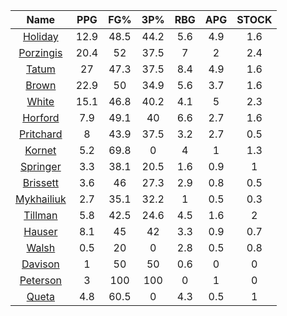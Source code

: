 |                                     Name                                     |  PPG  |  FG%  |  3P%  |  RBG  |  APG  |  STOCK  |
|:----------------------------------------------------------------------------:|:-----:|:-----:|:-----:|:-----:|:-----:|:-------:|
|      [Holiday](https://www.espn.com/nba/player/_/id/3995/jrue-holiday)       | 12.9  | 48.5  | 44.2  |  5.6  |  4.9  |   1.6   |
| [Porzingis](https://www.espn.com/nba/player/_/id/3102531/kristaps-porzingis) | 20.4  |  52   | 37.5  |   7   |   2   |   2.4   |
|      [Tatum](https://www.espn.com/nba/player/_/id/4065648/jayson-tatum)      |  27   | 47.3  | 37.5  |  8.4  |  4.9  |   1.6   |
|      [Brown](https://www.espn.com/nba/player/_/id/3917376/jaylen-brown)      | 22.9  |  50   | 34.9  |  5.6  |  3.7  |   1.6   |
|     [White](https://www.espn.com/nba/player/_/id/3078576/derrick-white)      | 15.1  | 46.8  | 40.2  |  4.1  |   5   |   2.3   |
|       [Horford](https://www.espn.com/nba/player/_/id/3213/al-horford)        |  7.9  | 49.1  |  40   |  6.6  |  2.7  |   1.6   |
|  [Pritchard](https://www.espn.com/nba/player/_/id/4066354/payton-pritchard)  |   8   | 43.9  | 37.5  |  3.2  |  2.7  |   0.5   |
|      [Kornet](https://www.espn.com/nba/player/_/id/3064560/luke-kornet)      |  5.2  | 69.8  |   0   |   4   |   1   |   1.3   |
|   [Springer](https://www.espn.com/nba/player/_/id/4432164/jaden-springer)    |  3.3  | 38.1  | 20.5  |  1.6  |  0.9  |    1    |
|   [Brissett](https://www.espn.com/nba/player/_/id/4278031/oshae-brissett)    |  3.6  |  46   | 27.3  |  2.9  |  0.8  |   0.5   |
|  [Mykhailiuk](https://www.espn.com/nba/player/_/id/3133602/svi-mykhailiuk)   |  2.7  | 35.1  | 32.2  |   1   |  0.5  |   0.3   |
|    [Tillman](https://www.espn.com/nba/player/_/id/4277964/xavier-tillman)    |  5.8  | 42.5  | 24.6  |  4.5  |  1.6  |    2    |
|      [Hauser](https://www.espn.com/nba/player/_/id/4065804/sam-hauser)       |  8.1  |  45   |  42   |  3.3  |  0.9  |   0.7   |
|      [Walsh](https://www.espn.com/nba/player/_/id/4683689/jordan-walsh)      |  0.5  |  20   |   0   |  2.8  |  0.5  |   0.8   |
|      [Davison](https://www.espn.com/nba/player/_/id/4576085/jd-davison)      |   1   |  50   |  50   |  0.6  |   0   |    0    |
|    [Peterson](https://www.espn.com/nba/player/_/id/4397689/drew-peterson)    |   3   |  100  |  100  |   0   |   1   |    0    |
|     [Queta](https://www.espn.com/nba/player/_/id/4397424/neemias-queta)      |  4.8  | 60.5  |   0   |  4.3  |  0.5  |    1    |